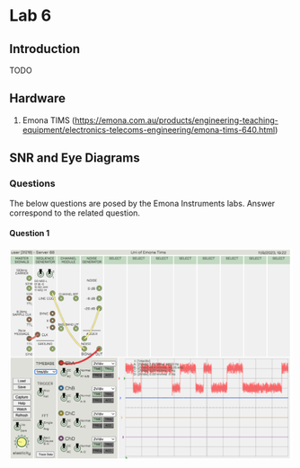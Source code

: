 # Lab 6

## Introduction
TODO

## Hardware
1. Emona TIMS (https://emona.com.au/products/engineering-teaching-equipment/electronics-telecoms-engineering/emona-tims-640.html)

## SNR and Eye Diagrams
### Questions
The below questions are posed by the Emona Instruments labs. Answer correspond to the related question.

#### Question 1
![Image](https://github.com/Ryankearns9/DigComm_Lab6/blob/main/imgs/SNR_Eye/Part1.png)
